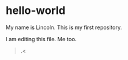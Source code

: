 # hello-world
My name is Lincoln.
This is my first repository.

I am editing this file.
Me too.
>.<
